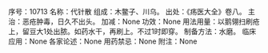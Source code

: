 序号：10713
名称：代针散
组成：木鳖子、川乌。
出处：《疡医大全》卷八。
主治：恶疮肿毒，日久不出头。
加减：None
功效：None
用法用量：以鹅翎扫刷疮上，留豆大1处出脓。如药水干，再刷上。不过1时即穿。
制备方法：水磨。
临床应用：None
各家论述：None
用药禁忌：None
附注：None
